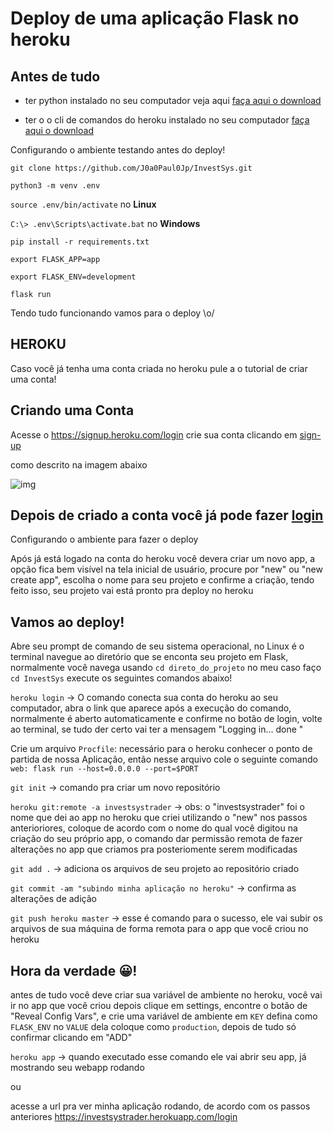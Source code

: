# Deploy de uma aplicação Flask no heroku

## Antes de tudo

- ter python instalado no seu computador veja aqui [faça aqui o download](https://www.python.org/downloads/)

- ter o o cli de comandos do heroku instalado no seu computador [faça aqui o download](https://devcenter.heroku.com/articles/heroku-cli)


Configurando o ambiente testando antes do deploy!

```git clone https://github.com/J0a0Paul0Jp/InvestSys.git```

```python3 -m venv .env```

```source .env/bin/activate``` no **Linux**

```C:\> .env\Scripts\activate.bat```  no **Windows**

```pip install -r requirements.txt```

```export FLASK_APP=app```

```export FLASK_ENV=development```

```flask run```


Tendo tudo funcionando vamos para o deploy \o/
## HEROKU 


Caso você já tenha uma conta criada no heroku pule a o tutorial de criar uma conta!
## Criando uma Conta

Acesse o https://signup.heroku.com/login crie sua conta clicando em [sign-up](https://id.heroku.com/signup/login)

como descrito na imagem abaixo

![img](https://i.imgur.com/Ra0UL7T.png)

## Depois de criado a conta você já pode fazer [login](https://id.heroku.com/login)

Configurando o ambiente para fazer o deploy 

Após já está logado na conta do heroku você devera criar um novo app, a opção fica bem visível na tela inicial de usuário, procure por "new" ou "new create app", escolha o nome para seu projeto e confirme a criação, tendo feito isso, seu projeto vai está pronto pra deploy no heroku 

## Vamos ao deploy!

Abre seu prompt de comando de seu sistema operacional, no Linux é o terminal
navegue ao diretório que se enconta seu projeto em Flask, normalmente você navega usando ```cd direto_do_projeto``` no meu caso faço ```cd InvestSys```
execute os seguintes comandos abaixo!

```heroku login``` -> O comando conecta sua conta do heroku ao seu computador, abra o link que aparece após a execução do comando, normalmente é aberto automaticamente e confirme no botão de login, volte ao terminal, se tudo der certo vai ter a mensagem "Logging in... done
"

Crie um arquivo ```Procfile```: necessário para o heroku conhecer o ponto de partida de nossa Aplicação, então nesse arquivo cole o seguinte comando ```web: flask run --host=0.0.0.0 --port=$PORT```


```git init``` -> comando pra criar um novo repositório

```heroku git:remote -a investsystrader``` -> obs: o "investsystrader" foi o nome que dei ao app no heroku que criei utilizando o "new" nos passos anterioriores, coloque de acordo com o nome do qual você digitou na criação do seu próprio app, o comando dar permissão remota de fazer alterações no app que criamos pra posteriomente serem modificadas

```git add .``` -> adiciona os arquivos de seu projeto ao repositório criado

```git commit -am "subindo minha aplicação no heroku"``` -> confirma as alterações de adição

```git push heroku master``` -> esse é comando para o sucesso, ele vai subir os arquivos de sua máquina de forma remota para o app que você criou no heroku

## Hora da verdade :grinning:!

antes de tudo você deve criar sua variável de ambiente no heroku, você vai ir no app que você criou depois clique em settings, encontre o botão de "Reveal Config Vars", e crie uma variável de ambiente em ```KEY``` defina como ```FLASK_ENV``` no ```VALUE``` dela coloque como ```production```, depois de tudo só confirmar clicando em "ADD"

```heroku app``` -> quando executado esse comando ele vai abrir seu app, já mostrando seu webapp rodando

ou

acesse a url pra ver minha aplicação rodando, de acordo com os passos anteriores
https://investsystrader.herokuapp.com/login

